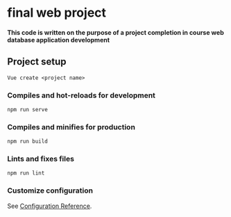 # final web project
#### This code is written on the purpose of a project completion in course web database application development

## Project setup
```
Vue create <project name>
```

### Compiles and hot-reloads for development
```
npm run serve
```

### Compiles and minifies for production
```
npm run build
```

### Lints and fixes files
```
npm run lint
```

### Customize configuration
See [Configuration Reference](https://cli.vuejs.org/config/).
